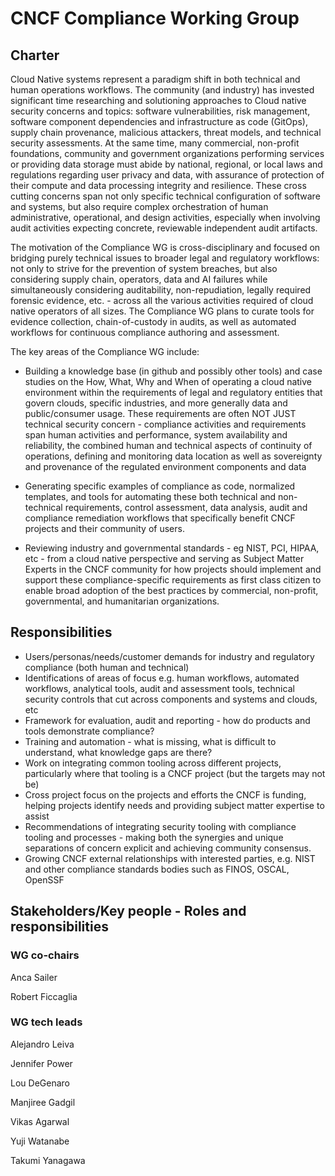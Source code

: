 # CNCF Compliance Working Group

## Charter

Cloud Native systems represent a paradigm shift in both technical and human operations workflows.  The community (and industry) has invested significant time researching and solutioning approaches to
Cloud native security concerns and topics: software vulnerabilities, risk management, software component dependencies and infrastructure as code (GitOps), supply chain provenance, malicious attackers, threat 
models, and technical security assessments.  At the same time, many commercial, non-profit foundations, community and government organizations performing services or providing data storage must abide by national, regional, 
or local laws and regulations regarding user privacy and data, with assurance of protection of their compute and data processing integrity and resilience. These cross cutting concerns span not only 
specific technical configuration of software and systems, but also require complex orchestration of human administrative, operational, and design activities, especially when involving  audit activities 
expecting concrete, reviewable independent audit artifacts.

The motivation of the Compliance WG is cross-disciplinary and focused on bridging purely technical issues to broader legal and regulatory workflows: not only to strive for the prevention of system breaches, but also 
considering supply chain, operators, data and AI failures while simultaneously considering auditability, non-repudiation, legally required forensic evidence, etc. - across all the various activities 
required of cloud native operators of all sizes. The Compliance WG plans to curate tools for evidence collection, chain-of-custody in audits, as well as automated workflows for continuous compliance 
authoring and assessment.

The key areas of the Compliance WG include:

- Building a knowledge base (in github and possibly other tools) and case studies on the How, What, Why and When of operating a cloud native environment within the requirements of legal and regulatory 
entities that govern clouds, specific industries, and more generally data and public/consumer usage. These requirements are often NOT JUST  technical security concern - compliance activities and 
requirements span human activities and performance, system availability and reliability, the combined human and technical aspects of continuity of operations, defining and monitoring data location as 
well as sovereignty and provenance of the regulated environment components and data

- Generating specific examples of compliance as code, normalized templates, and tools for automating these both technical and non-technical requirements, control assessment, data analysis, audit and 
compliance remediation workflows that specifically benefit CNCF projects and their community of users.

- Reviewing industry and governmental standards - eg NIST, PCI, HIPAA, etc - from a cloud native perspective and serving as Subject Matter Experts in the CNCF community for how projects should implement 
and support these compliance-specific requirements as first class citizen to enable broad adoption of the best practices by commercial, non-profit, governmental, and humanitarian organizations.

## Responsibilities

- Users/personas/needs/customer demands for industry and regulatory compliance (both human and technical)
- Identifications of areas of focus e.g. human workflows, automated workflows, analytical tools, audit and assessment tools, technical security controls that cut across components and systems and clouds, etc
- Framework for evaluation, audit and reporting - how do products and tools demonstrate compliance?
- Training and automation - what is missing, what is difficult to understand, what knowledge gaps are there?
- Work on integrating common tooling across different projects, particularly where that tooling is a CNCF project (but the targets may not be)
- Cross project focus on the projects and efforts the CNCF is funding, helping projects identify needs and providing subject matter expertise to assist
- Recommendations of integrating security tooling with compliance tooling and processes - making both the synergies and unique separations of concern explicit and achieving community consensus.
- Growing CNCF external relationships with interested parties, e.g. NIST and other compliance standards bodies such as FINOS, OSCAL, OpenSSF


## Stakeholders/Key people - Roles and responsibilities

### WG co-chairs

Anca Sailer

Robert Ficcaglia

### WG tech leads

Alejandro Leiva

Jennifer Power

Lou DeGenaro

Manjiree Gadgil

Vikas Agarwal

Yuji Watanabe

Takumi Yanagawa
